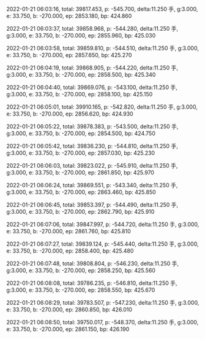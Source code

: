 2022-01-21 06:03:16, total: 39817.453, p: -545.700, delta:11.250 手, g:3.000, e: 33.750, b: -270.000, ep: 2853.180, bp: 424.860

2022-01-21 06:03:37, total: 39858.968, p: -544.280, delta:11.250 手, g:3.000, e: 33.750, b: -270.000, ep: 2855.960, bp: 425.030

2022-01-21 06:03:58, total: 39859.810, p: -544.510, delta:11.250 手, g:3.000, e: 33.750, b: -270.000, ep: 2857.650, bp: 425.270

2022-01-21 06:04:19, total: 39868.905, p: -544.220, delta:11.250 手, g:3.000, e: 33.750, b: -270.000, ep: 2858.500, bp: 425.340

2022-01-21 06:04:40, total: 39869.076, p: -543.100, delta:11.250 手, g:3.000, e: 33.750, b: -270.000, ep: 2858.100, bp: 425.150

2022-01-21 06:05:01, total: 39910.165, p: -542.820, delta:11.250 手, g:3.000, e: 33.750, b: -270.000, ep: 2856.620, bp: 424.930

2022-01-21 06:05:22, total: 39878.383, p: -543.500, delta:11.250 手, g:3.000, e: 33.750, b: -270.000, ep: 2854.500, bp: 424.750

2022-01-21 06:05:42, total: 39836.230, p: -544.810, delta:11.250 手, g:3.000, e: 33.750, b: -270.000, ep: 2857.030, bp: 425.230

2022-01-21 06:06:03, total: 39823.022, p: -545.910, delta:11.250 手, g:3.000, e: 33.750, b: -270.000, ep: 2861.850, bp: 425.970

2022-01-21 06:06:24, total: 39869.551, p: -543.340, delta:11.250 手, g:3.000, e: 33.750, b: -270.000, ep: 2863.460, bp: 425.850

2022-01-21 06:06:45, total: 39853.397, p: -544.490, delta:11.250 手, g:3.000, e: 33.750, b: -270.000, ep: 2862.790, bp: 425.910

2022-01-21 06:07:06, total: 39847.997, p: -544.720, delta:11.250 手, g:3.000, e: 33.750, b: -270.000, ep: 2861.760, bp: 425.810

2022-01-21 06:07:27, total: 39839.124, p: -545.440, delta:11.250 手, g:3.000, e: 33.750, b: -270.000, ep: 2858.400, bp: 425.480

2022-01-21 06:07:48, total: 39808.804, p: -546.230, delta:11.250 手, g:3.000, e: 33.750, b: -270.000, ep: 2858.250, bp: 425.560

2022-01-21 06:08:08, total: 39786.235, p: -546.810, delta:11.250 手, g:3.000, e: 33.750, b: -270.000, ep: 2858.550, bp: 425.670

2022-01-21 06:08:29, total: 39783.507, p: -547.230, delta:11.250 手, g:3.000, e: 33.750, b: -270.000, ep: 2860.850, bp: 426.010

2022-01-21 06:08:50, total: 39750.017, p: -548.370, delta:11.250 手, g:3.000, e: 33.750, b: -270.000, ep: 2861.150, bp: 426.190
